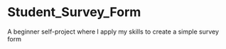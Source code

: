 # Student_Survey_Form
A beginner self-project where I apply my skills to create a simple survey form
